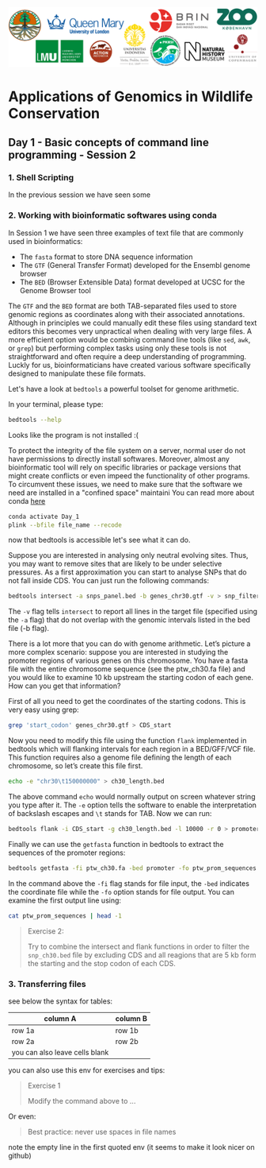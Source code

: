 ![Workshop-logo](../IM/LOGO_new.png)
# Applications of Genomics in Wildlife Conservation
## Day 1 - Basic concepts of command line programming - Session 2

### 1. Shell Scripting
In the previous session we have seen some


### 2. Working with bioinformatic softwares using conda
In Session 1 we have seen three examples of text file that are commonly used in bioinformatics:

- The `fasta` format to store DNA sequence information
- The `GTF` (General Transfer Format) developed for the Ensembl genome browser
- The `BED` (Browser Extensible Data) format developed at UCSC for the Genome Browser tool

The `GTF` and the `BED` format are both TAB-separated files used to store genomic regions as coordinates along with their associated annotations. 
Although in principles we could manually edit these files using standard text editors this becomes very unpractical when dealing with very large files.
A more efficient option would be combinig command line tools (like `sed`, `awk`, or `grep`) but performing complex tasks using only these tools is not straightforward and often require a deep understanding of programming. Luckly for us, bioinformaticians have created various software specifically designed to manipulate these file formats. 

Let's have a look at `bedtools` a powerful toolset for genome arithmetic. 

In your terminal, please type: 

```sh
bedtools --help
```

Looks like the program is not installed :( 

To protect the integrity of the file system on a server, normal user do not have permissions to directly install softwares. Moreover, almost any bioinformatic tool will rely on specific libraries or package versions that might create conflicts or even impeed the functionality of other programs. To circumvent these issues, we need to make sure that the software we need are installed in a "confined space" maintaini
You can read more about conda [here](https://docs.conda.io/en/latest/)



```sh
conda activate Day_1
plink --bfile file_name --recode
```
now that bedtools is accessible let's see what it can do.

Suppose you are interested in analysing only neutral evolving sites. Thus, you may want to remove sites that are likely to be under selective pressures. 
As a first approximation you can start to analyse SNPs that do not fall inside CDS. You can just run the following commands:

```sh 
bedtools intersect -a snps_panel.bed -b genes_chr30.gtf -v > snp_filtered.bed
```
The `-v` flag tells `intersect` to report all lines in the target file (specified using the `-a` flag) that do not overlap with the genomic intervals listed in the bed file (-b flag).

There is a lot more that you can do with genome arithmetic. Let’s picture a more complex
scenario: suppose you are interested in studying the promoter regions of various genes
on this chromosome. You have a fasta file with the entire chromosome sequence (see
the ptw_ch30.fa file) and you would like to examine 10 kb upstream the starting codon
of each gene. How can you get that information?

First of all you need to get the coordinates of the starting codons. This is very easy using grep:
```sh
grep 'start_codon' genes_chr30.gtf > CDS_start
```

Now you need to modify this file using the function `flank` implemented in bedtools which will flanking intervals for each region in a BED/GFF/VCF file.
This function requires also a genome file defining the length of each chromosome, so let’s create this file first.
```sh
echo -e "chr30\t150000000" > ch30_length.bed
```

The above command `echo` would normally output on screen whatever string you type after it. 
The `-e` option tells the software to enable the interpretation of backslash escapes and `\t` stands for TAB.
Now we can run:

```sh
bedtools flank -i CDS_start -g ch30_length.bed -l 10000 -r 0 > promoter.bed
```
Finally we can use the `getfasta` function in bedtools to extract the sequences of the promoter regions:

```sh
bedtools getfasta -fi ptw_ch30.fa -bed promoter -fo ptw_prom_sequences
```

In the command above the `-fi` flag stands for file input, the `-bed` indicates the coordinate file while the `-fo` option stands for file output. 
You can examine the first output line using: 
```sh
cat ptw_prom_sequences | head -1
```
> Exercise 2:
>
> Try to combine the intersect and flank functions in order to filter the `snp_ch30.bed` file
> by excluding CDS and all reagions that are 5 kb form the starting and the stop codon of each CDS.

### 3. Transferring files
see below the syntax for tables:

| column A | column B |
| ------ | ------ |
| row 1a | row 1b |
| row 2a | row 2b |
| you can also leave cells blank | |

you can also use this env for exercises and tips:
> Exercise 1 
> 
> Modify the command above to ...

Or even:
> Best practice: never use spaces in file names

note the empty line in the first quoted env (it seems to make it look nicer on github) 
